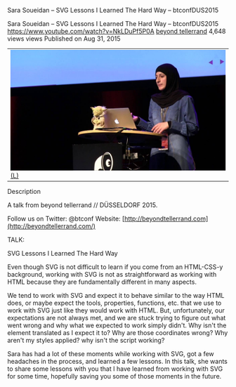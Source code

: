 Sara Soueidan – SVG Lessons I Learned The Hard Way – btconfDUS2015

Sara Soueidan – SVG Lessons I Learned The Hard Way – btconfDUS2015
https://www.youtube.com/watch?v=NkLDuPf5P0A
[beyond tellerrand](https://www.youtube.com/channel/UCTmgiUv2MGSFy7Wt-cMDpOw)
4,648 views views
Published on Aug 31, 2015

|     |
| --- |
| ![maxresdefault.jpg](../_resources/9c6dfded8dc994d097df0f86a7c8afe4.jpg)[(L)](https://www.youtube.com/watch?v=NkLDuPf5P0A) |

Description

A talk from beyond tellerrand // DÜSSELDORF 2015.

Follow us on Twitter: @btconf
Website: [http://beyondtellerrand.com](http://beyondtellerrand.com/)

TALK:

SVG Lessons I Learned The Hard Way

Even though SVG is not difficult to learn if you come from an HTML-CSS-y background, working with SVG is not as straightforward as working with HTML because they are fundamentally different in many aspects.

We tend to work with SVG and expect it to behave similar to the way HTML does, or maybe expect the tools, properties, functions, etc. that we use to work with SVG just like they would work with HTML. But, unfortunately, our expectations are not always met, and we are stuck trying to figure out what went wrong and why what we expected to work simply didn't. Why isn't the element translated as I expect it to? Why are those coordinates wrong? Why aren't my styles applied? why isn't the script working?

Sara has had a lot of these moments while working with SVG, got a few headaches in the process, and learned a few lessons. In this talk, she wants to share some lessons with you that I have learned from working with SVG for some time, hopefully saving you some of those moments in the future.